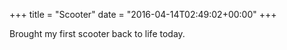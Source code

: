 +++
title = "Scooter"
date = "2016-04-14T02:49:02+00:00"
+++

Brought my first scooter back to life today.
			